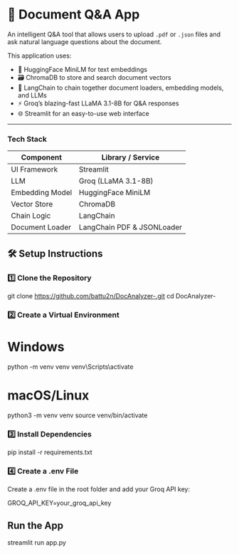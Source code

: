 # 📄 Document Q&A App 

An intelligent Q&A tool that allows users to upload `.pdf` or `.json` files and ask natural language questions about the document.

This application uses:
- 🧠 HuggingFace MiniLM for text embeddings
- 🗃️ ChromaDB to store and search document vectors
- 🔗 LangChain to chain together document loaders, embedding models, and LLMs
- ⚡ Groq’s blazing-fast LLaMA 3.1-8B for Q&A responses
- 🌐 Streamlit for an easy-to-use web interface

---
### Tech Stack
| Component       | Library / Service          |
| --------------- | -------------------------- |
| UI Framework    | Streamlit                  |
| LLM             | Groq (LLaMA 3.1-8B)        |
| Embedding Model | HuggingFace MiniLM         |
| Vector Store    | ChromaDB                   |
| Chain Logic     | LangChain                  |
| Document Loader | LangChain PDF & JSONLoader |



## 🛠️ Setup Instructions

### 1️⃣ Clone the Repository

git clone https://github.com/battu2n/DocAnalyzer-.git
cd DocAnalyzer-

### 2️⃣ Create a Virtual Environment

# Windows
python -m venv venv
venv\Scripts\activate

# macOS/Linux
python3 -m venv venv
source venv/bin/activate

### 3️⃣ Install Dependencies

pip install -r requirements.txt

### 4️⃣ Create a .env File

Create a .env file in the root folder and add your Groq API key:

GROQ_API_KEY=your_groq_api_key


## Run the App

streamlit run app.py

